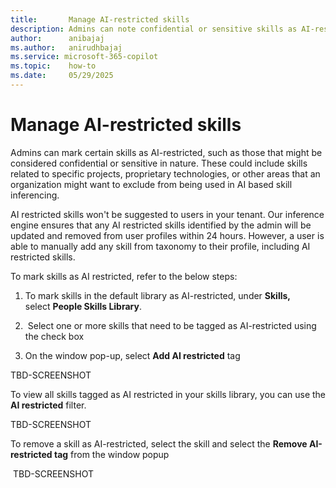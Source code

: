 ```yaml
---
title:       Manage AI-restricted skills
description: Admins can note confidential or sensitive skills as AI-restricted
author:      anibajaj 
ms.author:   anirudhbajaj
ms.service: microsoft-365-copilot
ms.topic:    how-to
ms.date:     05/29/2025
---
```


# Manage AI-restricted skills

Admins can mark certain skills as AI-restricted, such as those that might be considered confidential or sensitive in nature. These could include skills related to specific projects, proprietary technologies, or other areas that an organization might want to exclude from being used in AI based skill inferencing.

AI restricted skills won't be suggested to users in your tenant. Our inference engine ensures that any AI restricted skills identified by the admin will be updated and removed from user profiles within 24 hours. However, a user is able to manually add any skill from taxonomy to their profile, including AI restricted skills.

To mark skills as AI restricted, refer to the below steps:

1. To mark skills in the default library as AI-restricted, under __Skills,__ select __People Skills Library__.

1.  Select one or more skills that need to be tagged as AI-restricted using the check box

1. On the window pop-up, select __Add AI restricted__ tag

TBD-SCREENSHOT

To view all skills tagged as AI restricted in your skills library, you can use the __AI restricted__ filter.

TBD-SCREENSHOT

To remove a skill as AI-restricted, select the skill and select the __Remove AI-restricted tag__ from the window popup

 TBD-SCREENSHOT
